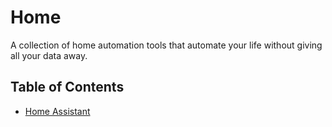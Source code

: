 # Home
A collection of home automation tools that automate your life without giving all your data away.

## Table of Contents
- [Home Assistant](homeassistant/README.md)


